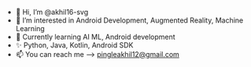 - 👋 Hi, I’m @akhil16-svg
- 👀 I’m interested in Android Development, Augmented Reality, Machine Learning
- 🌱 Currently learning AI ML, Android development 
- ✨ Python, Java, Kotlin, Android SDK
- 📫 You can reach me --> pingleakhil12@gmail.com 

<!---
akhil16-svg/akhil16-svg is a ✨ special ✨ repository because its `README.md` (this file) appears on your GitHub profile.
You can click the Preview link to take a look at your changes.
--->
